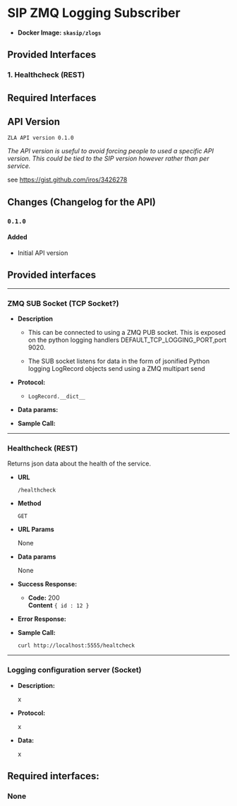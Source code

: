 # SIP ZMQ Logging Subscriber

* **Docker Image:** **`skasip/zlogs`**


## Provided Interfaces

### 1. Healthcheck (REST)



## Required Interfaces












## API Version
`ZLA API version 0.1.0`

*The API version is useful to avoid forcing people to used a specific API 
version. This could be tied to the SIP version however rather than per service.*

see <https://gist.github.com/iros/3426278>

## Changes (Changelog for the API)

### `0.1.0`

#### Added
* Initial API version

## Provided interfaces

<hr>

### ZMQ SUB Socket (TCP Socket?)

* **Description**

  * This can be connected to using a ZMQ PUB socket.
    This is exposed on the python logging handlers DEFAULT_TCP_LOGGING_PORT,port 9020.

  * The SUB socket listens for data in the form of
    jsonified Python logging LogRecord objects send using a ZMQ multipart send

* **Protocol:**

  * `LogRecord.__dict__`

* **Data params:**


* **Sample Call:**



<hr>

### Healthcheck (REST)

Returns json data about the health of the service.

* **URL**

  `/healthcheck`

* **Method**

  `GET`

* **URL Params**

  None

* **Data params**

  None

* **Success Response:**

  * **Code:** 200 <br />
    **Content** `{ id : 12 }`

* **Error Response:**

* **Sample Call:**

  `curl http://localhost:5555/healtcheck`

<hr>

### Logging configuration server (Socket)

* **Description:**

  x

* **Protocol:**

  x

* **Data:**

  x

## Required interfaces:

### None
